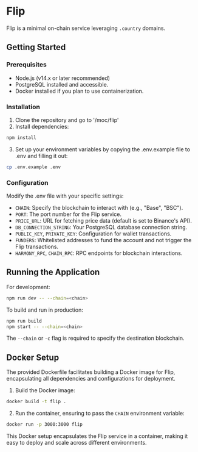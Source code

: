 # Flip

Flip is a minimal on-chain service leveraging `.country` domains.

## Getting Started

### Prerequisites

- Node.js (v14.x or later recommended)
- PostgreSQL installed and accessible.
- Docker installed if you plan to use containerization.

### Installation

1. Clone the repository and go to '/moc/flip'
2. Install dependencies:

```sh
npm install
```

3. Set up your environment variables by copying the .env.example file to .env and filling it out:

```sh
cp .env.example .env
```

### Configuration

Modify the .env file with your specific settings:

- `CHAIN`: Specify the blockchain to interact with (e.g., "Base", "BSC").
- `PORT`: The port number for the Flip service.
- `PRICE_URL`: URL for fetching price data (default is set to Binance's API).
- `DB_CONNECTION_STRING`: Your PostgreSQL database connection string.
- `PUBLIC_KEY`, `PRIVATE_KEY`: Configuration for wallet transactions.
- `FUNDERS`: Whitelisted addresses to fund the account and not trigger the Flip transactions.
- `HARMONY_RPC`, `CHAIN_RPC`: RPC endpoints for blockchain interactions.

## Running the Application

For development:

```sh
npm run dev -- --chain=<chain>
```

To build and run in production:

```sh
npm run build
npm start -- --chain=<chain>
```

The `--chain` or `-c` flag is required to specify the destination blockchain.

## Docker Setup

The provided Dockerfile facilitates building a Docker image for Flip, encapsulating all dependencies and configurations for deployment.

1. Build the Docker image:

```sh
docker build -t flip .
```

2. Run the container, ensuring to pass the `CHAIN` environment variable:

```sh
docker run -p 3000:3000 flip
```

This Docker setup encapsulates the Flip service in a container, making it easy to deploy and scale across different environments.
